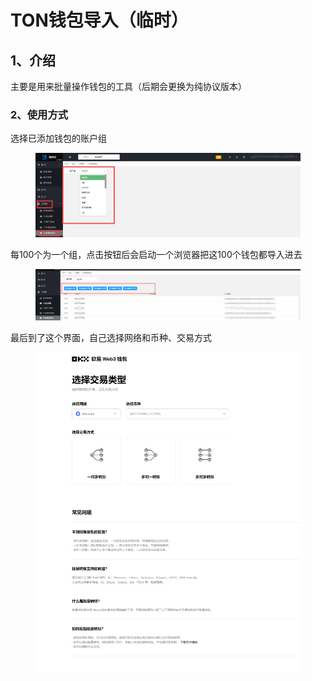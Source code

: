 # TON钱包导入（临时）



## 1、介绍

主要是用来批量操作钱包的工具（后期会更换为纯协议版本）

### 2、使用方式

选择已添加钱包的账户组

<figure><img src="../../.gitbook/assets/image.png" alt=""><figcaption></figcaption></figure>

每100个为一个组，点击按钮后会启动一个浏览器把这100个钱包都导入进去

<figure><img src="../../.gitbook/assets/image (32).png" alt=""><figcaption></figcaption></figure>

最后到了这个界面，自己选择网络和币种、交易方式

<figure><img src="../../.gitbook/assets/image (1).png" alt=""><figcaption></figcaption></figure>

















